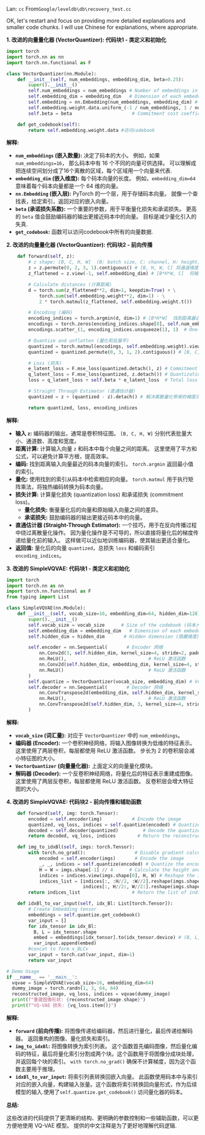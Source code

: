 Lan: `cc` From`Google/leveldb\db\recovery_test.cc`

OK, let's restart and focus on providing more detailed explanations and smaller code chunks.  I will use Chinese for explanations, where appropriate.

**1. 改进的向量量化器 (VectorQuantizer): 代码块1 - 类定义和初始化**

```python
import torch
import torch.nn as nn
import torch.nn.functional as F

class VectorQuantizer(nn.Module):
    def __init__(self, num_embeddings, embedding_dim, beta=0.25):
        super().__init__()
        self.num_embeddings = num_embeddings # Number of embeddings in the codebook (码本中的嵌入向量数量)
        self.embedding_dim = embedding_dim   # Dimension of each embedding vector (每个嵌入向量的维度)
        self.embedding = nn.Embedding(num_embeddings, embedding_dim) # Embedding layer (嵌入层)
        self.embedding.weight.data.uniform_(-1 / num_embeddings, 1 / num_embeddings) # 初始化嵌入向量权重
        self.beta = beta                      # Commitment cost coefficient (承诺损失系数)

    def get_codebook(self):
        return self.embedding.weight.data #访问codebook

```

**解释:**

*   **`num_embeddings` (嵌入数量):** 决定了码本的大小。 例如，如果 `num_embeddings=16`， 那么码本中有 16 个不同的向量可供选择。  可以理解成把连续空间划分成了16个离散的区域，每个区域用一个向量来代表.
*   **`embedding_dim` (嵌入维度):**  每个码本向量的长度。 例如，`embedding_dim=64` 意味着每个码本向量都是一个 64 维的向量。
*   **`nn.Embedding` (嵌入层):**  PyTorch 的一个层，用于存储码本向量。 就像一个查找表，给定索引，返回对应的嵌入向量。
*   **`beta` (承诺损失系数):**  一个重要的参数，用于平衡量化损失和承诺损失。  更高的 `beta` 值会鼓励编码器的输出更接近码本中的向量。 目标是减少量化引入的失真.
*   **`get_codebook`:** 函数可以访问codebook中所有的向量数据.

**2. 改进的向量量化器 (VectorQuantizer): 代码块2 - 前向传播**

```python
    def forward(self, z):
        # z shape: [B, C, H, W]  (B: batch size, C: channel, H: height, W: width)
        z = z.permute(0, 2, 3, 1).contiguous() # [B, H, W, C] 将通道维度移到最后
        z_flattened = z.view(-1, self.embedding_dim) # [B*H*W, C]  将输入展平为二维矩阵

        # Calculate distances (计算距离)
        d = torch.sum(z_flattened**2, dim=1, keepdim=True) + \
            torch.sum(self.embedding.weight**2, dim=1) - \
            2 * torch.matmul(z_flattened, self.embedding.weight.t())

        # Encoding (编码)
        encoding_indices = torch.argmin(d, dim=1) # [B*H*W]  找到距离最近的码本向量的索引
        encodings = torch.zeros(encoding_indices.shape[0], self.num_embeddings, device=z.device)
        encodings.scatter_(1, encoding_indices.unsqueeze(1), 1)  # One-hot encode 独热编码

        # Quantize and unflatten (量化和反展平)
        quantized = torch.matmul(encodings, self.embedding.weight).view(z.shape) # [B, H, W, C]  使用码本向量替换输入
        quantized = quantized.permute(0, 3, 1, 2).contiguous() # [B, C, H, W]  将通道维度移回

        # Loss (损失)
        e_latent_loss = F.mse_loss(quantized.detach(), z) # Commitment loss
        q_latent_loss = F.mse_loss(quantized, z.detach()) # Quantization loss
        loss = q_latent_loss + self.beta * e_latent_loss  # Total loss

        # Straight Through Estimator (直通估计器)
        quantized = z + (quantized - z).detach() # 解决离散量化带来的梯度消失问题

        return quantized, loss, encoding_indices
```

**解释:**

*   **输入 `z`:**  编码器的输出，通常是卷积特征图。 `[B, C, H, W]` 分别代表批量大小、通道数、高度和宽度。
*   **距离计算:**  计算输入向量 `z` 和码本中每个向量之间的距离。  这里使用了平方和公式，可以避免计算平方根，提高效率。
*   **编码:** 找到距离输入向量最近的码本向量的索引。  `torch.argmin` 返回最小值的索引。
*   **量化:** 使用找到的索引从码本中检索相应的向量。  `torch.matmul` 用于执行矩阵乘法，将独热编码转换为码本向量。
*   **损失计算:**  计算量化损失 (quantization loss) 和承诺损失 (commitment loss)。
    *   **量化损失:**  衡量量化后的向量和原始输入向量之间的差异。
    *   **承诺损失:**  鼓励编码器的输出更接近码本中的向量。
*   **直通估计器 (Straight-Through Estimator):**  一个技巧，用于在反向传播过程中绕过离散量化操作。  因为量化操作是不可导的，所以直接将量化后的梯度传递给量化前的输入。 这样做可以近似地训练编码器，使其输出更适合量化。
*   **返回值:** 量化后的向量 `quantized`，总损失 `loss` 和编码索引 `encoding_indices`。

**3. 改进的 SimpleVQVAE: 代码块1 - 类定义和初始化**

```python
import torch
import torch.nn as nn
import torch.nn.functional as F
from typing import List

class SimpleVQVAE(nn.Module):
    def __init__(self, vocab_size=16, embedding_dim=64, hidden_dim=128):
        super().__init__()
        self.vocab_size = vocab_size      # Size of the codebook (码本大小)
        self.embedding_dim = embedding_dim   # Dimension of each embedding vector (嵌入维度)
        self.hidden_dim = hidden_dim       # Hidden dimension (隐藏维度)

        self.encoder = nn.Sequential(       # Encoder 网络
            nn.Conv2d(3, self.hidden_dim, kernel_size=4, stride=2, padding=1), # 卷积层
            nn.ReLU(),                              # ReLU 激活函数
            nn.Conv2d(self.hidden_dim, embedding_dim, kernel_size=4, stride=2, padding=1), # 卷积层
            nn.ReLU()                               # ReLU 激活函数
        )
        self.quantize = VectorQuantizer(vocab_size, embedding_dim) # VectorQuantizer 模块
        self.decoder = nn.Sequential(       # Decoder 网络
            nn.ConvTranspose2d(embedding_dim, self.hidden_dim, kernel_size=4, stride=2, padding=1), # 反卷积层
            nn.ReLU(),                              # ReLU 激活函数
            nn.ConvTranspose2d(self.hidden_dim, 3, kernel_size=4, stride=2, padding=1)  # 反卷积层
        )
```

**解释:**

*   **`vocab_size` (词汇量):**  对应于 `VectorQuantizer` 中的 `num_embeddings`。
*   **编码器 (Encoder):**  一个卷积神经网络，将输入图像转换为低维的特征表示。  这里使用了两层卷积，每层都使用 ReLU 激活函数。 步长为 2 的卷积层会减小特征图的大小。
*   **`VectorQuantizer` (向量量化器):**  上面定义的向量量化模块。
*   **解码器 (Decoder):**  一个反卷积神经网络，将量化后的特征表示重建成图像。  这里使用了两层反卷积，每层都使用 ReLU 激活函数。 反卷积层会增大特征图的大小。

**4. 改进的 SimpleVQVAE: 代码块2 - 前向传播和辅助函数**

```python
    def forward(self, img: torch.Tensor):
        encoded = self.encoder(img)           # Encode the image
        quantized, vq_loss, indices = self.quantize(encoded) # Quantize the encoded features
        decoded = self.decoder(quantized)         # Decode the quantized features
        return decoded, vq_loss, indices        # Return the reconstructed image, VQ loss, and indices

    def img_to_idxBl(self, imgs: torch.Tensor):
        with torch.no_grad():                  # Disable gradient calculation
            encoded = self.encoder(imgs)       # Encode the image
            _, _, indices = self.quantize(encoded) # Quantize the encoded features and get indices
            H = W = imgs.shape[-1] // 4      # Calculate the height and width of the quantized features
            indices = indices.view(imgs.shape[0], H, W) # Reshape the indices
            indices_list = [indices[:, :H//2, :W//2].reshape(imgs.shape[0], -1),
                            indices[:, H//2:, W//2:].reshape(imgs.shape[0], -1)] # Split the indices into two blocks
        return indices_list                   # Return the list of indices

    def idxBl_to_var_input(self, idx_Bl: List[torch.Tensor]):
        # Create Embedding tensor
        embeddings = self.quantize.get_codebook()
        var_input = []
        for idx_tensor in idx_Bl:
          B, L = idx_tensor.shape
          embed = embeddings[idx_tensor].to(idx_tensor.device) # (B, L, embed_dim)
          var_input.append(embed)
        #concat to form x_BLCv
        var_input = torch.cat(var_input, dim=1)
        return var_input

# Demo Usage
if __name__ == '__main__':
  vqvae = SimpleVQVAE(vocab_size=16, embedding_dim=64)
  dummy_image = torch.randn(1, 3, 64, 64)
  reconstructed_image, vq_loss, indices = vqvae(dummy_image)
  print(f"重建图像形状: {reconstructed_image.shape}")
  print(f"VQ-VAE 损失: {vq_loss.item()}")
```

**解释:**

*   **`forward` (前向传播):**  将图像传递给编码器，然后进行量化，最后传递给解码器。 返回重构的图像、量化损失和索引。
*   **`img_to_idxBl`:** 将图像转换为索引列表。  这个函数首先编码图像，然后量化编码的特征，最后将量化索引分割成两个块。这个函数用于将图像分成块处理，并返回每个块的索引。  `with torch.no_grad()` 确保不计算梯度，因为这个函数主要用于推理。
*   **`idxBl_to_var_input`:**  将索引列表转换回嵌入向量。 此函数使用码本中与索引对应的嵌入向量，构建输入张量。这个函数将索引转换回向量形式，作为后续模型的输入.使用了`self.quantize.get_codebook()` 访问量化器的码本。

**总结:**

这些改进的代码提供了更清晰的结构、更明确的参数控制和一些辅助函数，可以更方便地使用 VQ-VAE 模型。 提供的中文注释是为了更好地理解代码逻辑.
